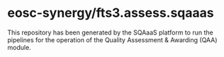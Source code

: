 <!--
SPDX-FileCopyrightText: Copyright contributors to the Software Quality Assurance as a Service (SQAaaS) project <sqaaas@ibergrid.eu>

SPDX-License-Identifier: GPL-3.0-only
-->

# eosc-synergy/fts3.assess.sqaaas
This repository has been generated by the SQAaaS platform to run the pipelines
for the operation of the
Quality Assessment & Awarding (QAA)
module.